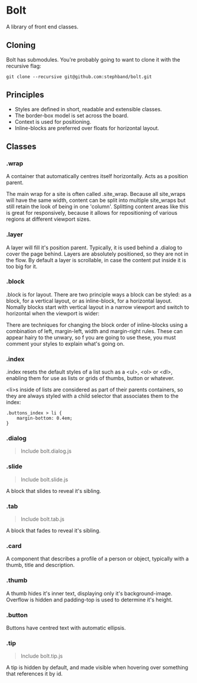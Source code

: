 # Bolt

A library of front end classes.

## Cloning

Bolt has submodules. You're probably going to want to clone it with the recursive flag:

    git clone --recursive git@github.com:stephband/bolt.git


## Principles

* Styles are defined in short, readable and extensible classes.
* The border-box model is set across the board.
* Context is used for positioning.
* Inline-blocks are preferred over floats for horizontal layout.


## Classes

### .wrap

A container that automatically centres itself horizontally. Acts as a position parent.

The main wrap for a site is often called .site_wrap. Because all site_wraps will have the same width, content can be split into multiple site_wraps but still retain the look of being in one 'column'. Splitting content areas like this is great for responsively, because it allows for repositioning of various regions at different viewport sizes.


### .layer

A layer will fill it's position parent. Typically, it is used behind a .dialog to cover the page behind. Layers are absolutely positioned, so they are not in the flow. By default a layer is scrollable, in case the content put inside it is too big for it.


### .block

.block is for layout. There are two principle ways a block can be styled: as a block, for a vertical layout, or as inline-block, for a horizontal layout. Nomally blocks start with vertical layout in a narrow viewport and switch to horizontal when the viewport is wider:

There are techniques for changing the block order of inline-blocks using a combination of left, margin-left, width and margin-right rules. These can appear hairy to the unwary, so f you are going to use these, you must comment your styles to explain what's going on.


### .index

.index resets the default styles of a list such as a &lt;ul&gt;, &lt;ol&gt; or &lt;dl&gt;, enabling them for use as lists or grids of thumbs, button or whatever.

&lt;li&gt;s inside of lists are considered as part of their parents containers, so they are always styled with a child selector that associates them to the index:

    .buttons_index > li {
        margin-bottom: 0.4em;
    }


### .dialog

> Include bolt.dialog.js


### .slide

> Include bolt.slide.js

A block that slides to reveal it's sibling.


### .tab

> Include bolt.tab.js

A block that fades to reveal it's sibling.


### .card

A component that describes a profile of a person or object, typically with a thumb, title and description.


### .thumb

A thumb hides it's inner text, displaying only it's background-image. Overflow is hidden and padding-top is used to determine it's height.


### .button

Buttons have centred text with automatic ellipsis.


### .tip

> Include bolt.tip.js

A tip is hidden by default, and made visible when hovering over something that references it by id.